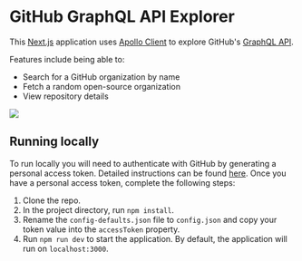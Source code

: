 # GitHub GraphQL API Explorer

This [Next.js](https://nextjs.org/) application uses [Apollo Client](https://www.apollographql.com/docs/react/) to explore GitHub's [GraphQL API](https://developer.github.com/v4/).

Features include being able to:

- Search for a GitHub organization by name
- Fetch a random open-source organization
- View repository details

![](http://www.giphy.com/gifs/WOqzAcNSbZlX4cDad1)

## Running locally

To run locally you will need to authenticate with GitHub by generating a personal access token. Detailed instructions can be found [here](https://developer.github.com/v4/guides/forming-calls/#authenticating-with-graphql). Once you have a personal access token, complete the following steps:

1. Clone the repo.
2. In the project directory, run `npm install`.
3. Rename the `config-defaults.json` file to `config.json` and copy your token value into the `accessToken` property.
4. Run `npm run dev` to start the application. By default, the application will run on `localhost:3000`.
